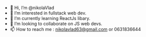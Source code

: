 - 👋 Hi, I’m @nikolaVlad
- 👀 I’m interested in fullstack web dev.
- 🌱 I’m currently learning ReactJs libary.
- 💞️ I’m looking to collaborate on JS web devs.
- 📫 How to reach me : nikolavlad63@gmail.com or 0631836644

